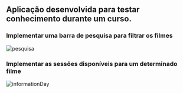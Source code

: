 
## Aplicação desenvolvida para testar conhecimento durante um curso.

### Implementar uma barra de pesquisa para filtrar os filmes

![pesquisa](https://user-images.githubusercontent.com/49029488/134953641-3b755911-3e53-4541-b873-308d565d63e2.gif)


### Implementar as sessões disponíveis para um determinado filme


![informationDay](https://user-images.githubusercontent.com/49029488/134953678-d595f42c-4a28-4ee4-8ae0-e8ad9eba3391.gif)
